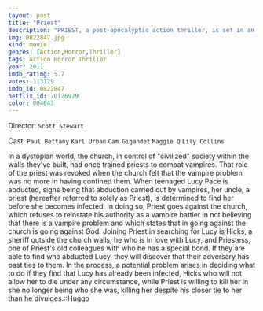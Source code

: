 ```yaml
---
layout: post
title: "Priest"
description: "PRIEST, a post-apocalyptic action thriller, is set in an alternative world -- one ravaged by centuries of war between man and vampires. The story revolves around a legendary Warrior Priest from the last Vampire War who now lives in obscurity among the other downtrodden human inhabitants in walled-in dystopian cities ruled by the Church. When his niece is abducted by a murderous pack of vampires, Priest breaks his sacred vows to venture out on a quest to find her before they turn her into one of them. He is joined on his crusade by his niece's boyfriend, a trigger-finger.."
img: 0822847.jpg
kind: movie
genres: [Action,Horror,Thriller]
tags: Action Horror Thriller 
year: 2011
imdb_rating: 5.7
votes: 113129
imdb_id: 0822847
netflix_id: 70126979
color: 004643
---
```

Director: `Scott Stewart`  

Cast: `Paul Bettany` `Karl Urban` `Cam Gigandet` `Maggie Q` `Lily Collins` 

In a dystopian world, the church, in control of "civilized" society within the walls they've built, had once trained priests to combat vampires. That role of the priest was revoked when the church felt that the vampire problem was no more in having confined them. When teenaged Lucy Pace is abducted, signs being that abduction carried out by vampires, her uncle, a priest (hereafter referred to solely as Priest), is determined to find her before she becomes infected. In doing so, Priest goes against the church, which refuses to reinstate his authority as a vampire battler in not believing that there is a vampire problem and which states that in going against the church is going against God. Joining Priest in searching for Lucy is Hicks, a sheriff outside the church walls, he who is in love with Lucy, and Priestess, one of Priest's old colleagues with who he has a special bond. If they are able to find who abducted Lucy, they will discover that their adversary has past ties to them. In the process, a potential problem arises in deciding what to do if they find that Lucy has already been infected, Hicks who will not allow her to die under any circumstance, while Priest is willing to kill her in she no longer being who she was, killing her despite his closer tie to her than he divulges.::Huggo